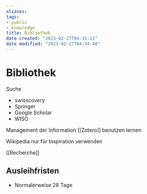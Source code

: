 ```yaml
---
aliases: 
tags: 
- public
- knowledge
title: Bibliothek
date created: "2023-02-27T04:15:11"
date modified: "2023-02-27T04:34:48"
---
```


# Bibliothek

Suche
- swisscovery
- Springer
- Google Scholar
- WISO

Management der Information
[[Zotero]] benutzen lernen

Wikipedia nur für Inspiration verwenden

[[Recherche]]

## Ausleihfristen

- Normalerweise 28 Tage
